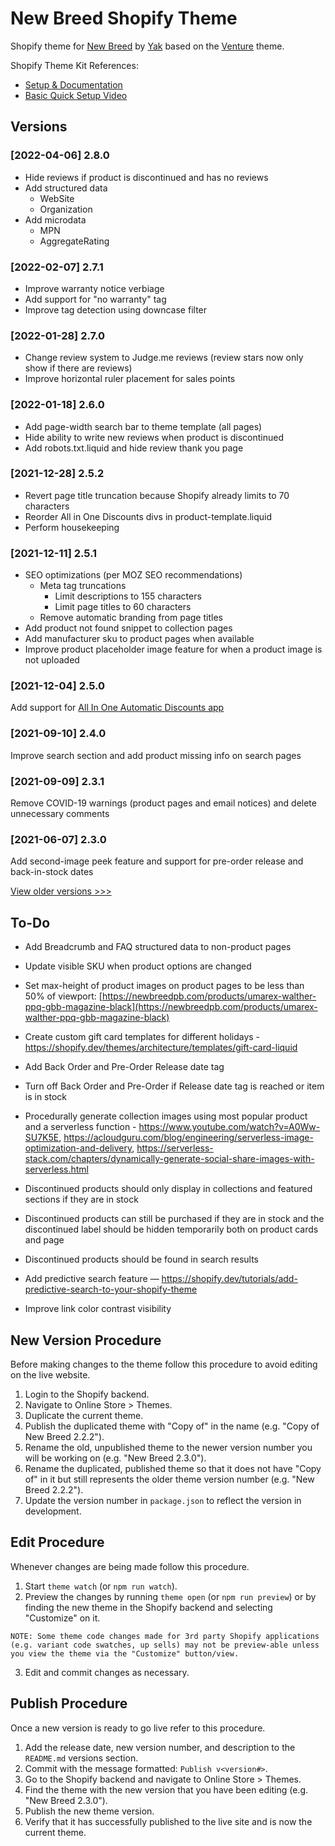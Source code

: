 # New Breed Shopify Theme

Shopify theme for [New Breed](https://newbreedpb.com) by [Yak](https://isaacyakl.com) based on the [Venture](https://themes.shopify.com/themes/venture/styles/snowboards) theme.

Shopify Theme Kit References:

-  [Setup & Documentation](https://shopify.github.io/themekit/)
-  [Basic Quick Setup Video](https://www.youtube.com/watch?v=SWqeAM8MCFU)

## Versions

### [2022-04-06] 2.8.0

-  Hide reviews if product is discontinued and has no reviews
-  Add structured data
   -  WebSite
   -  Organization
-  Add microdata
   -  MPN
   -  AggregateRating

### [2022-02-07] 2.7.1

-  Improve warranty notice verbiage
-  Add support for "no warranty" tag
-  Improve tag detection using downcase filter

### [2022-01-28] 2.7.0

-  Change review system to Judge.me reviews (review stars now only show if there are reviews)
-  Improve horizontal ruler placement for sales points

### [2022-01-18] 2.6.0

-  Add page-width search bar to theme template (all pages)
-  Hide ability to write new reviews when product is discontinued
-  Add robots.txt.liquid and hide review thank you page

### [2021-12-28] 2.5.2

-  Revert page title truncation because Shopify already limits to 70 characters
-  Reorder All in One Discounts divs in product-template.liquid
-  Perform housekeeping

### [2021-12-11] 2.5.1

-  SEO optimizations (per MOZ SEO recommendations)
   -  Meta tag truncations
      -  Limit descriptions to 155 characters
      -  Limit page titles to 60 characters
   -  Remove automatic branding from page titles
-  Add product not found snippet to collection pages
-  Add manufacturer sku to product pages when available
-  Improve product placeholder image feature for when a product image is not uploaded

### [2021-12-04] 2.5.0

Add support for [All In One Automatic Discounts app](https://apps.shopify.com/all-in-one-automatic-discounts)

### [2021-09-10] 2.4.0

Improve search section and add product missing info on search pages

### [2021-09-09] 2.3.1

Remove COVID-19 warnings (product pages and email notices) and delete unnecessary comments

### [2021-06-07] 2.3.0

Add second-image peek feature and support for pre-order release and back-in-stock dates

[View older versions >>>](https://github.com/isaacyakl/new-breed-shopify-theme/tree/f9703c7e96eae4d2569990577ce968ceb0733d6a)

## To-Do

-  Add Breadcrumb and FAQ structured data to non-product pages
-  Update visible SKU when product options are changed
-  Set max-height of product images on product pages to be less than 50% of viewport: [https://newbreedpb.com/products/umarex-walther-ppq-gbb-magazine-black](https://newbreedpb.com/products/umarex-walther-ppq-gbb-magazine-black)
-  Create custom gift card templates for different holidays - https://shopify.dev/themes/architecture/templates/gift-card-liquid

-  Add Back Order and Pre-Order Release date tag
-  Turn off Back Order and Pre-Order if Release date tag is reached or item is in stock

-  Procedurally generate collection images using most popular product and a serverless function - https://www.youtube.com/watch?v=A0Ww-SU7K5E, https://acloudguru.com/blog/engineering/serverless-image-optimization-and-delivery, https://serverless-stack.com/chapters/dynamically-generate-social-share-images-with-serverless.html

-  Discontinued products should only display in collections and featured sections if they are in stock
-  Discontinued products can still be purchased if they are in stock and the discontinued label should be hidden temporarily both on product cards and page
-  Discontinued products should be found in search results

-  Add predictive search feature — https://shopify.dev/tutorials/add-predictive-search-to-your-shopify-theme
-  Improve link color contrast visibility

## New Version Procedure

Before making changes to the theme follow this procedure to avoid editing on the live website.

1. Login to the Shopify backend.
2. Navigate to Online Store > Themes.
3. Duplicate the current theme.
4. Publish the duplicated theme with "Copy of" in the name (e.g. "Copy of New Breed 2.2.2").
5. Rename the old, unpublished theme to the newer version number you will be working on (e.g. "New Breed 2.3.0").
6. Rename the duplicated, published theme so that it does not have "Copy of" in it but still represents the older theme version number (e.g. "New Breed 2.2.2").
7. Update the version number in `package.json` to reflect the version in development.

## Edit Procedure

Whenever changes are being made follow this procedure.

1. Start `theme watch` (or `npm run watch`).
2. Preview the changes by running `theme open` (or `npm run preview`) or by finding the new theme in the Shopify backend and selecting "Customize" on it.

```
NOTE: Some theme code changes made for 3rd party Shopify applications (e.g. variant code swatches, up sells) may not be preview-able unless you view the theme via the "Customize" button/view.
```

3. Edit and commit changes as necessary.

## Publish Procedure

Once a new version is ready to go live refer to this procedure.

1. Add the release date, new version number, and description to the `README.md` versions section.
2. Commit with the message formatted: `Publish v<version#>`.
3. Go to the Shopify backend and navigate to Online Store > Themes.
4. Find the theme with the new version that you have been editing (e.g. "New Breed 2.3.0").
5. Publish the new theme version.
6. Verify that it has successfully published to the live site and is now the current theme.
